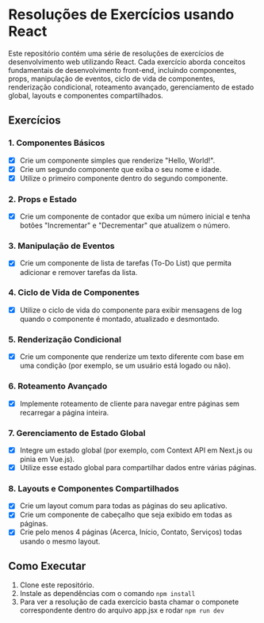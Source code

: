 # Resoluções de Exercícios usando React

Este repositório contém uma série de resoluções de exercícios de desenvolvimento web utilizando React. Cada exercício aborda conceitos fundamentais de desenvolvimento front-end, incluindo componentes, props, manipulação de eventos, ciclo de vida de componentes, renderização condicional, roteamento avançado, gerenciamento de estado global, layouts e componentes compartilhados.

## Exercícios

### 1. Componentes Básicos
- [x] Crie um componente simples que renderize "Hello, World!".
- [x] Crie um segundo componente que exiba o seu nome e idade.
- [x] Utilize o primeiro componente dentro do segundo componente.

### 2. Props e Estado
- [x] Crie um componente de contador que exiba um número inicial e tenha botões "Incrementar" e "Decrementar" que atualizem o número.

### 3. Manipulação de Eventos
- [x] Crie um componente de lista de tarefas (To-Do List) que permita adicionar e remover tarefas da lista.

### 4. Ciclo de Vida de Componentes
- [x] Utilize o ciclo de vida do componente para exibir mensagens de log quando o componente é montado, atualizado e desmontado.

### 5. Renderização Condicional
- [x] Crie um componente que renderize um texto diferente com base em uma condição (por exemplo, se um usuário está logado ou não).

### 6. Roteamento Avançado
- [x] Implemente roteamento de cliente para navegar entre páginas sem recarregar a página inteira.

### 7. Gerenciamento de Estado Global
- [x] Integre um estado global (por exemplo, com Context API em Next.js ou pinia em Vue.js).
- [x] Utilize esse estado global para compartilhar dados entre várias páginas.

### 8. Layouts e Componentes Compartilhados
- [x] Crie um layout comum para todas as páginas do seu aplicativo.
- [x] Crie um componente de cabeçalho que seja exibido em todas as páginas.
- [x] Crie pelo menos 4 páginas (Acerca, Início, Contato, Serviços) todas usando o mesmo layout.

## Como Executar

1. Clone este repositório.
2. Instale as dependências com o comando `npm install`
3. Para ver a resolução de cada exercício basta chamar o componete correspondente dentro do arquivo app.jsx e rodar `npm run dev`
